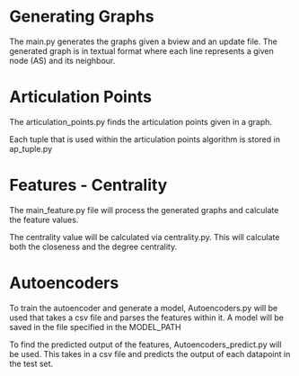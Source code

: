 # Generating Graphs 

The main.py generates the graphs given a bview and an update file. The generated graph is in textual format where each line represents a given node (AS) and its neighbour. 

# Articulation Points

The articulation_points.py finds the articulation points given in a graph.

Each tuple that is used within the articulation points algorithm is stored in ap_tuple.py

# Features - Centrality

The main_feature.py file will process the generated graphs and calculate the feature values.

The centrality value will be calculated via centrality.py. This will calculate both the closeness and the degree centrality.

# Autoencoders

To train the autoencoder and generate a model, Autoencoders.py will be used that takes a csv file and parses the features within it. A model will be saved in the file specified in the MODEL_PATH

To find the predicted output of the features, Autoencoders_predict.py will be used. This takes in a csv file and predicts the output of each datapoint in the test set.

